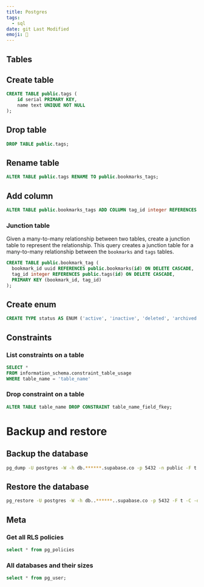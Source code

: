 ```yaml
---
title: Postgres
tags:
  - sql
date: git Last Modified
emoji: 💽
---
```


## Tables

## Create table

```sql
CREATE TABLE public.tags (
    id serial PRIMARY KEY,
    name text UNIQUE NOT NULL
);
```

## Drop table

```sql
DROP TABLE public.tags;
```

## Rename table

```sql
ALTER TABLE public.tags RENAME TO public.bookmarks_tags;
```

## Add column

```sql
ALTER TABLE public.bookmarks_tags ADD COLUMN tag_id integer REFERENCES public.tags(id) ON DELETE CASCADE;
```

### Junction table

Given a many-to-many relationship between two tables, create a junction table to represent the relationship. This query creates a junction table for a many-to-many relationship between the `bookmarks` and `tags` tables.

```sql
CREATE TABLE public.bookmark_tag (
  bookmark_id uuid REFERENCES public.bookmarks(id) ON DELETE CASCADE,
  tag_id integer REFERENCES public.tags(id) ON DELETE CASCADE,
  PRIMARY KEY (bookmark_id, tag_id)
);
```

## Create enum

```sql
CREATE TYPE status AS ENUM ('active', 'inactive', 'deleted', 'archived', 'draft');
```

## Constraints

### List constraints on a table

```sql
SELECT *
FROM information_schema.constraint_table_usage
WHERE table_name = 'table_name'
```

### Drop constraint on a table

```sql
ALTER TABLE table_name DROP CONSTRAINT table_name_field_fkey;
```

# Backup and restore

## Backup the database

```sh
pg_dump -U postgres -W -h db.******.supabase.co -p 5432 -n public -F t -f db-backup.tar postgres
```

## Restore the database

```sh
pg_restore -U postgres -W -h db..******..supabase.co -p 5432 -F t -C -d postgres db-backup.tar
```

## Meta

### Get all RLS policies

```sql
select * from pg_policies
```

### All databases and their sizes

```sql
select * from pg_user;
```
